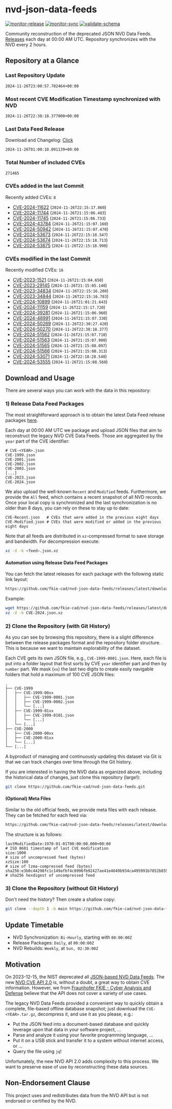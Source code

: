 # nvd-json-data-feeds

[![monitor-release](https://github.com/fkie-cad/nvd-json-data-feeds/actions/workflows/monitor_release.yml/badge.svg)](https://github.com/fkie-cad/nvd-json-data-feeds/actions/workflows/monitor_release.yml)
[![monitor-sync](https://github.com/fkie-cad/nvd-json-data-feeds/actions/workflows/monitor_sync.yml/badge.svg)](https://github.com/fkie-cad/nvd-json-data-feeds/actions/workflows/monitor_sync.yml)
[![validate-schema](https://github.com/fkie-cad/nvd-json-data-feeds/actions/workflows/validate_schema.yml/badge.svg)](https://github.com/fkie-cad/nvd-json-data-feeds/actions/workflows/validate_schema.yml)

Community reconstruction of the deprecated JSON NVD Data Feeds.
[Releases](https://github.com/fkie-cad/nvd-json-data-feeds/releases/latest) each day at 00:00 AM UTC.
Repository synchronizes with the NVD every 2 hours.

## Repository at a Glance

### Last Repository Update

```plain
2024-11-26T23:00:57.702464+00:00
```

### Most recent CVE Modification Timestamp synchronized with NVD

```plain
2024-11-26T22:38:18.377000+00:00
```

### Last Data Feed Release

Download and Changelog: [Click](https://github.com/fkie-cad/nvd-json-data-feeds/releases/latest)

```plain
2024-11-26T01:00:10.091139+00:00
```

### Total Number of included CVEs

```plain
271465
```

### CVEs added in the last Commit

Recently added CVEs: `8`

- [CVE-2024-11622](CVE-2024/CVE-2024-116xx/CVE-2024-11622.json) (`2024-11-26T22:15:17.860`)
- [CVE-2024-11744](CVE-2024/CVE-2024-117xx/CVE-2024-11744.json) (`2024-11-26T21:15:06.483`)
- [CVE-2024-11745](CVE-2024/CVE-2024-117xx/CVE-2024-11745.json) (`2024-11-26T21:15:06.733`)
- [CVE-2024-43784](CVE-2024/CVE-2024-437xx/CVE-2024-43784.json) (`2024-11-26T21:15:07.160`)
- [CVE-2024-50942](CVE-2024/CVE-2024-509xx/CVE-2024-50942.json) (`2024-11-26T21:15:07.470`)
- [CVE-2024-53673](CVE-2024/CVE-2024-536xx/CVE-2024-53673.json) (`2024-11-26T22:15:18.547`)
- [CVE-2024-53674](CVE-2024/CVE-2024-536xx/CVE-2024-53674.json) (`2024-11-26T22:15:18.713`)
- [CVE-2024-53675](CVE-2024/CVE-2024-536xx/CVE-2024-53675.json) (`2024-11-26T22:15:18.990`)


### CVEs modified in the last Commit

Recently modified CVEs: `16`

- [CVE-2023-1521](CVE-2023/CVE-2023-15xx/CVE-2023-1521.json) (`2024-11-26T21:15:04.650`)
- [CVE-2023-29145](CVE-2023/CVE-2023-291xx/CVE-2023-29145.json) (`2024-11-26T21:15:05.140`)
- [CVE-2023-34834](CVE-2023/CVE-2023-348xx/CVE-2023-34834.json) (`2024-11-26T22:15:16.200`)
- [CVE-2023-34844](CVE-2023/CVE-2023-348xx/CVE-2023-34844.json) (`2024-11-26T22:15:16.783`)
- [CVE-2024-10899](CVE-2024/CVE-2024-108xx/CVE-2024-10899.json) (`2024-11-26T21:01:21.643`)
- [CVE-2024-11159](CVE-2024/CVE-2024-111xx/CVE-2024-11159.json) (`2024-11-26T22:15:17.720`)
- [CVE-2024-39281](CVE-2024/CVE-2024-392xx/CVE-2024-39281.json) (`2024-11-26T21:15:06.960`)
- [CVE-2024-48991](CVE-2024/CVE-2024-489xx/CVE-2024-48991.json) (`2024-11-26T21:15:07.330`)
- [CVE-2024-50269](CVE-2024/CVE-2024-502xx/CVE-2024-50269.json) (`2024-11-26T22:30:27.420`)
- [CVE-2024-50270](CVE-2024/CVE-2024-502xx/CVE-2024-50270.json) (`2024-11-26T22:38:18.377`)
- [CVE-2024-51562](CVE-2024/CVE-2024-515xx/CVE-2024-51562.json) (`2024-11-26T21:15:07.710`)
- [CVE-2024-51563](CVE-2024/CVE-2024-515xx/CVE-2024-51563.json) (`2024-11-26T21:15:07.900`)
- [CVE-2024-51565](CVE-2024/CVE-2024-515xx/CVE-2024-51565.json) (`2024-11-26T21:15:08.097`)
- [CVE-2024-51566](CVE-2024/CVE-2024-515xx/CVE-2024-51566.json) (`2024-11-26T21:15:08.313`)
- [CVE-2024-53071](CVE-2024/CVE-2024-530xx/CVE-2024-53071.json) (`2024-11-26T22:18:28.540`)
- [CVE-2024-53555](CVE-2024/CVE-2024-535xx/CVE-2024-53555.json) (`2024-11-26T21:15:08.560`)


## Download and Usage

There are several ways you can work with the data in this repository:

### 1) Release Data Feed Packages

The most straightforward approach is to obtain the latest Data Feed release packages [here](https://github.com/fkie-cad/nvd-json-data-feeds/releases/latest).

Each day at 00:00 AM UTC we package and upload JSON files that aim to reconstruct the legacy NVD CVE Data Feeds.
Those are aggregated by the `year` part of the CVE identifier:

```
# CVE-<YEAR>.json
CVE-1999.json
CVE-2001.json
CVE-2002.json
CVE-2003.json
[...]
CVE-2023.json
CVE-2024.json
```

We also upload the well-known `Recent` and `Modified` feeds.
Furthermore, we provide the `All` feed, which contains a recent snapshot of all NVD records.
Once your local copy is synchronized and the last synchronization is no older than 8 days, you can rely on these to stay up to date:

```plain
CVE-Recent.json   # CVEs that were added in the previous eight days
CVE-Modified.json # CVEs that were modified or added in the previous eight days
```

Note that all feeds are distributed in `xz`-compressed format to save storage and bandwidth.
For decompression execute:

```sh
xz -d -k <feed>.json.xz
```

#### Automation using Release Data Feed Packages

You can fetch the latest releases for each package with the following static link layout:

```sh
https://github.com/fkie-cad/nvd-json-data-feeds/releases/latest/download/CVE-<YEAR>.json.xz
```

Example:

```sh
wget https://github.com/fkie-cad/nvd-json-data-feeds/releases/latest/download/CVE-2024.json.xz
xz -d -k CVE-2024.json.xz
```

### 2) Clone the Repository (with Git History)

As you can see by browsing this repository, there is a slight difference between the release packages format and the repository folder structure.
This is because we want to maintain explorability of the dataset.

Each CVE gets its own JSON file, e.g., `CVE-1999-0001.json`.
Here, each file is put into a folder layout that first sorts by CVE `year` identifier part and then by `number` part.
We mask (`xx`) the last two digits to create easily navigable folders that hold a maximum of 100 CVE JSON files:

```plain
.
├── CVE-1999
│   ├── CVE-1999-00xx
│   │   ├── CVE-1999-0001.json
│   │   ├── CVE-1999-0002.json
│   │   └── [...]
│   ├── CVE-1999-01xx
│   │   ├── CVE-1999-0101.json
│   │   └── [...]
│   └── [...]
├── CVE-2000
│   ├── CVE-2000-00xx
│   ├── CVE-2000-01xx
│   └── [...]
└── [...]
```

A byproduct of managing and continuously updating this dataset via Git is that we can track changes over time through the Git history.

If you are interested in having the NVD data as organized above, including the historical data of changes, just clone this repository (large!):

```sh
git clone https://github.com/fkie-cad/nvd-json-data-feeds.git
```

#### (Optional) Meta Files

Similar to the old official feeds, we provide meta files with each release. They can be fetched for each feed via:

```sh
https://github.com/fkie-cad/nvd-json-data-feeds/releases/latest/download/CVE-<YEAR>.meta
```

The structure is as follows:

```plain
lastModifiedDate:1970-01-01T00:00:00.000+00:00                          # ISO 8601 timestamp of last CVE modification
size:1000                                                               # size of uncompressed feed (bytes)
xzSize:100                                                              # size of lzma-compressed feed (bytes)
sha256:e3b0c44298fc1c149afbf4c8996fb92427ae41e4649b934ca495991b7852b855 # sha256 hexdigest of uncompressed feed
```

### 3) Clone the Repository (without Git History)

Don't need the history? Then create a shallow copy:

```sh
git clone --depth 1 -b main https://github.com/fkie-cad/nvd-json-data-feeds.git
```


## Update Timetable

* NVD Synchronization: `Bi-Hourly`, starting with `00:00:00Z`
* Release Packages: `Daily`, at `00:00:00Z`
* NVD Rebuilds: `Weekly`, at `Sun, 02:30:00Z`


## Motivation

On 2023-12-15, the NIST deprecated all [JSON-based NVD Data Feeds](https://nvd.nist.gov/vuln/data-feeds#divRetirementBanner-1).
The new [NVD CVE API 2.0](https://nvd.nist.gov/developers/vulnerabilities) is, without a doubt, a great way to obtain CVE information.
However, we from [Fraunhofer FKIE - Cyber Analysis and Defense](https://www.fkie.fraunhofer.de/en/departments/cad.html) believe that the API does not cover a variety of use cases.

The legacy NVD Data Feeds provided a convenient way to quickly obtain a complete, file-based offline database snapshot; just download the `CVE-<YEAR>.tar.gz`, decompress it, and use it as you please, e.g.:

- Put the JSON feed into a document-based database and quickly leverage upon that data in your software project, ...
- Parse and analyze it using your favorite programming language, ...
- Put it on a USB stick and transfer it to a system without internet access, or ...
- Query the file using `jq`!

Unfortunately, the new NVD API 2.0 adds complexity to this process.
We want to preserve ease of use by reconstructing these data sources.

## Non-Endorsement Clause

This project uses and redistributes data from the NVD API but is not endorsed or certified by the NVD.
